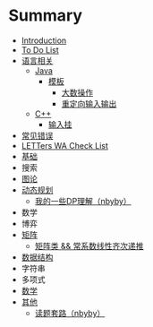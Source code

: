 # Summary

* [Introduction](README.md)
* [To Do List](chapter1.md)
* [语言相关](yu-yan-xiang-guan.md)
  * [Java](yu-yan-xiang-guan/java.md)
    * [模板](yu-yan-xiang-guan/java/mo-ban.md)
      * [大数操作](yu-yan-xiang-guan/java/mo-ban/da-shu-cao-zuo.md)
      * [重定向输入输出](yu-yan-xiang-guan/java/mo-ban/zhong-ding-xiang-shu-ru-shu-chu.md)
  * [C++](yu-yan-xiang-guan/c++.md)
    * [输入挂](yu-yan-xiang-guan/c++/shu-ru-gua.md)
* [常见错误](chang-jian-ji-chu-cuo-wu-andand-letters-wa-check-list.md)
* [LETTers WA Check List](chang-jian-ji-chu-cuo-wu-andand-letters-wa-check-list/letters-wa-check-list.md)
* [基础](ji-chu.md)
* 搜索
* [图论](tu-lun.md)
* [动态规划](dong-tai-gui-hua.md)
  * [我的一些DP理解（nbyby）](dong-tai-gui-hua/wo-de-yi-xie-dp-li-jie.md)
* 数学
* 博弈
* [矩阵](ju-zhen.md)
  * [矩阵类 && 常系数线性齐次递推](ju-zhen/ju-zhen-lei-andand-chang-xi-shu-xian-xing-qi-ci-di-tui.md)
* [数据结构](shu-ju-jie-gou.md)
* 字符串
* 多项式
* [数学](shu-xue.md)
* [其他](qi-ta.md)
  * [读题套路（nbyby）](qi-ta/du-ti-tao-lu-ff08-nbyby.md)

